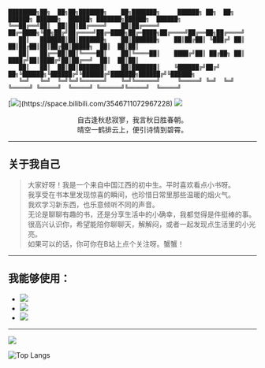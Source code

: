 
```
████████╗██╗  ██╗██╗███████╗    ██╗███████╗     ██████╗ ██╗  ██╗ ██████╗ ██████╗  ██████╗ ███████╗██████╗  ██████╗
╚══██╔══╝██║  ██║██║██╔════╝    ██║██╔════╝    ██╔═████╗╚██╗██╔╝██╔════╝██╔═████╗██╔═████╗██╔════╝██╔══██╗██╔════╝
   ██║   ███████║██║███████╗    ██║███████╗    ██║██╔██║ ╚███╔╝ ██║     ██║██╔██║██║██╔██║█████╗  ██║  ██║██║     
   ██║   ██╔══██║██║╚════██║    ██║╚════██║    ████╔╝██║ ██╔██╗ ██║     ████╔╝██║████╔╝██║██╔══╝  ██║  ██║██║     
   ██║   ██║  ██║██║███████║    ██║███████║    ╚██████╔╝██╔╝ ██╗╚██████╗╚██████╔╝╚██████╔╝███████╗██████╔╝╚██████╗
   ╚═╝   ╚═╝  ╚═╝╚═╝╚══════╝    ╚═╝╚══════╝     ╚═════╝ ╚═╝  ╚═╝ ╚═════╝ ╚═════╝  ╚═════╝ ╚══════╝╚═════╝  ╚═════╝
```


[![](https://img.shields.io/badge/Bilibili-%E5%9C%A8%E4%B8%8B%E6%9C%AA%E5%AE%9A%E4%B9%89-white?logo=bilibili&logoColor=%2300A1D6&logoSize=auto&labelColor=%23FFFFFF&color=%23FFFFFF,)](https://space.bilibili.com/3546711072967228)
![](https://img.shields.io/badge/QQ-3962717212-white?logo=qq&logoColor=%231EBAFC&logoSize=auto&labelColor=%23FFFFFF&color=%23FFFFFF,)

<p align="center">
  自古逢秋悲寂寥，我言秋日胜春朝。<br>
  晴空一鹤排云上，便引诗情到碧霄。
</p>

***
## 关于我自己

> 大家好呀！我是一个来自中国江西的初中生。平时喜欢看点小书呀。<br>
> 我享受在书本里发现惊喜的瞬间，也珍惜日常里那些温暖的烟火气。<br>
> 我欢学习新东西，也乐意倾听不同的声音。<br>
> 无论是聊聊有趣的书，还是分享生活中的小确幸，我都觉得是件挺棒的事。<br>
> 很高兴认识你，希望能陪你聊聊天，解解闷，或者一起发现点生活里的小光亮。<br>
> 如果可以的话，你可你在B站上点个关注呀。蟹蟹！

***

## 我能够使用：
- ![](https://img.shields.io/badge/Python-white?logo=python&logoColor=%233776AB)
- ![](https://img.shields.io/badge/C%2B%2B-white?logo=cplusplus&logoColor=%2300599C)
- ![](https://img.shields.io/badge/Rust-white?logo=rust&logoColor=%23000000)


***

<picture>
  <source
    srcset="https://github-readme-stats.vercel.app/api?username=Focasius&show_icons=true&theme=dark"
    media="(prefers-color-scheme: dark)"
  />
  <source
    srcset="https://github-readme-stats.vercel.app/api?username=Focasius&show_icons=true"
    media="(prefers-color-scheme: light), (prefers-color-scheme: no-preference)"
  />
  <img src="https://github-readme-stats.vercel.app/api?username=Focasius&show_icons=true" />
</picture>

![Top Langs](https://github-readme-stats.vercel.app/api/top-langs/?username=anuraghazra&layout=compact)

